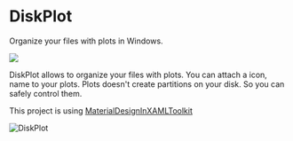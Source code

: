 # DiskPlot
Organize your files with plots in Windows.

![](https://img.shields.io/appveyor/ci/yusufcihan/diskplot/master.svg?style=flat-square)

DiskPlot allows to organize your files with plots. You can attach a icon, name to your plots. Plots doesn't create partitions on your disk. So you can safely control them.

This project is using [MaterialDesignInXAMLToolkit](https://github.com/MaterialDesignInXAML/MaterialDesignInXamlToolkit)

![DiskPlot](https://yusufcihan.com/img/diskplot.png)


